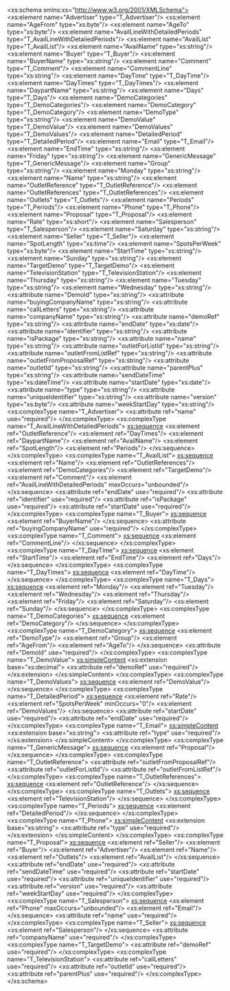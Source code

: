 <?xml version="1.0" encoding="UTF-8"?>

<xs:schema xmlns:xs="http://www.w3.org/2001/XMLSchema">
	<xs:element name="Advertiser" type="T_Advertiser"/>
	<xs:element name="AgeFrom" type="xs:byte"/>
	<xs:element name="AgeTo" type="xs:byte"/>
	<xs:element name="AvailLineWithDetailedPeriods" type="T_AvailLineWithDetailedPeriods"/>
	<xs:element name="AvailList" type="T_AvailList"/>
	<xs:element name="AvailName" type="xs:string"/>
	<xs:element name="Buyer" type="T_Buyer"/>
	<xs:element name="BuyerName" type="xs:string"/>
	<xs:element name="Comment" type="T_Comment"/>
	<xs:element name="CommentLine" type="xs:string"/>
	<xs:element name="DayTime" type="T_DayTime"/>
	<xs:element name="DayTimes" type="T_DayTimes"/>
	<xs:element name="DaypartName" type="xs:string"/>
	<xs:element name="Days" type="T_Days"/>
	<xs:element name="DemoCategories" type="T_DemoCategories"/>
	<xs:element name="DemoCategory" type="T_DemoCategory"/>
	<xs:element name="DemoType" type="xs:string"/>
	<xs:element name="DemoValue" type="T_DemoValue"/>
	<xs:element name="DemoValues" type="T_DemoValues"/>
	<xs:element name="DetailedPeriod" type="T_DetailedPeriod"/>
	<xs:element name="Email" type="T_Email"/>
	<xs:element name="EndTime" type="xs:string"/>
	<xs:element name="Friday" type="xs:string"/>
	<xs:element name="GenericMessage" type="T_GenericMessage"/>
	<xs:element name="Group" type="xs:string"/>
	<xs:element name="Monday" type="xs:string"/>
	<xs:element name="Name" type="xs:string"/>
	<xs:element name="OutletReference" type="T_OutletReference"/>
	<xs:element name="OutletReferences" type="T_OutletReferences"/>
	<xs:element name="Outlets" type="T_Outlets"/>
	<xs:element name="Periods" type="T_Periods"/>
	<xs:element name="Phone" type="T_Phone"/>
	<xs:element name="Proposal" type="T_Proposal"/>
	<xs:element name="Rate" type="xs:short"/>
	<xs:element name="Salesperson" type="T_Salesperson"/>
	<xs:element name="Saturday" type="xs:string"/>
	<xs:element name="Seller" type="T_Seller"/>
	<xs:element name="SpotLength" type="xs:time"/>
	<xs:element name="SpotsPerWeek" type="xs:byte"/>
	<xs:element name="StartTime" type="xs:string"/>
	<xs:element name="Sunday" type="xs:string"/>
	<xs:element name="TargetDemo" type="T_TargetDemo"/>
	<xs:element name="TelevisionStation" type="T_TelevisionStation"/>
	<xs:element name="Thursday" type="xs:string"/>
	<xs:element name="Tuesday" type="xs:string"/>
	<xs:element name="Wednesday" type="xs:string"/>
	<xs:attribute name="DemoId" type="xs:string"/>
	<xs:attribute name="buyingCompanyName" type="xs:string"/>
	<xs:attribute name="callLetters" type="xs:string"/>
	<xs:attribute name="companyName" type="xs:string"/>
	<xs:attribute name="demoRef" type="xs:string"/>
	<xs:attribute name="endDate" type="xs:date"/>
	<xs:attribute name="identifier" type="xs:string"/>
	<xs:attribute name="isPackage" type="xs:string"/>
	<xs:attribute name="name" type="xs:string"/>
	<xs:attribute name="outletForListId" type="xs:string"/>
	<xs:attribute name="outletFromListRef" type="xs:string"/>
	<xs:attribute name="outletFromProposalRef" type="xs:string"/>
	<xs:attribute name="outletId" type="xs:string"/>
	<xs:attribute name="parentPlus" type="xs:string"/>
	<xs:attribute name="sendDateTime" type="xs:dateTime"/>
	<xs:attribute name="startDate" type="xs:date"/>
	<xs:attribute name="type" type="xs:string"/>
	<xs:attribute name="uniqueIdentifier" type="xs:string"/>
	<xs:attribute name="version" type="xs:byte"/>
	<xs:attribute name="weekStartDay" type="xs:string"/>
	<xs:complexType name="T_Advertiser">
		<xs:attribute ref="name" use="required"/>
	</xs:complexType>
	<xs:complexType name="T_AvailLineWithDetailedPeriods">
		<xs:sequence>
			<xs:element ref="OutletReference"/>
			<xs:element ref="DayTimes"/>
			<xs:element ref="DaypartName"/>
			<xs:element ref="AvailName"/>
			<xs:element ref="SpotLength"/>
			<xs:element ref="Periods"/>
		</xs:sequence>
	</xs:complexType>
	<xs:complexType name="T_AvailList">
		<xs:sequence>
			<xs:element ref="Name"/>
			<xs:element ref="OutletReferences"/>
			<xs:element ref="DemoCategories"/>
			<xs:element ref="TargetDemo"/>
			<xs:element ref="Comment"/>
			<xs:element ref="AvailLineWithDetailedPeriods" maxOccurs="unbounded"/>
		</xs:sequence>
		<xs:attribute ref="endDate" use="required"/>
		<xs:attribute ref="identifier" use="required"/>
		<xs:attribute ref="isPackage" use="required"/>
		<xs:attribute ref="startDate" use="required"/>
	</xs:complexType>
	<xs:complexType name="T_Buyer">
		<xs:sequence>
			<xs:element ref="BuyerName"/>
		</xs:sequence>
		<xs:attribute ref="buyingCompanyName" use="required"/>
	</xs:complexType>
	<xs:complexType name="T_Comment">
		<xs:sequence>
			<xs:element ref="CommentLine"/>
		</xs:sequence>
	</xs:complexType>
	<xs:complexType name="T_DayTime">
		<xs:sequence>
			<xs:element ref="StartTime"/>
			<xs:element ref="EndTime"/>
			<xs:element ref="Days"/>
		</xs:sequence>
	</xs:complexType>
	<xs:complexType name="T_DayTimes">
		<xs:sequence>
			<xs:element ref="DayTime"/>
		</xs:sequence>
	</xs:complexType>
	<xs:complexType name="T_Days">
		<xs:sequence>
			<xs:element ref="Monday"/>
			<xs:element ref="Tuesday"/>
			<xs:element ref="Wednesday"/>
			<xs:element ref="Thursday"/>
			<xs:element ref="Friday"/>
			<xs:element ref="Saturday"/>
			<xs:element ref="Sunday"/>
		</xs:sequence>
	</xs:complexType>
	<xs:complexType name="T_DemoCategories">
		<xs:sequence>
			<xs:element ref="DemoCategory"/>
		</xs:sequence>
	</xs:complexType>
	<xs:complexType name="T_DemoCategory">
		<xs:sequence>
			<xs:element ref="DemoType"/>
			<xs:element ref="Group"/>
			<xs:element ref="AgeFrom"/>
			<xs:element ref="AgeTo"/>
		</xs:sequence>
		<xs:attribute ref="DemoId" use="required"/>
	</xs:complexType>
	<xs:complexType name="T_DemoValue">
		<xs:simpleContent>
			<xs:extension base="xs:decimal">
				<xs:attribute ref="demoRef" use="required"/>
			</xs:extension>
		</xs:simpleContent>
	</xs:complexType>
	<xs:complexType name="T_DemoValues">
		<xs:sequence>
			<xs:element ref="DemoValue"/>
		</xs:sequence>
	</xs:complexType>
	<xs:complexType name="T_DetailedPeriod">
		<xs:sequence>
			<xs:element ref="Rate"/>
			<xs:element ref="SpotsPerWeek" minOccurs="0"/>
			<xs:element ref="DemoValues"/>
		</xs:sequence>
		<xs:attribute ref="startDate" use="required"/>
		<xs:attribute ref="endDate" use="required"/>
	</xs:complexType>
	<xs:complexType name="T_Email">
		<xs:simpleContent>
			<xs:extension base="xs:string">
				<xs:attribute ref="type" use="required"/>
			</xs:extension>
		</xs:simpleContent>
	</xs:complexType>
	<xs:complexType name="T_GenericMessage">
		<xs:sequence>
			<xs:element ref="Proposal"/>
		</xs:sequence>
	</xs:complexType>
	<xs:complexType name="T_OutletReference">
		<xs:attribute ref="outletFromProposalRef"/>
		<xs:attribute ref="outletForListId"/>
		<xs:attribute ref="outletFromListRef"/>
	</xs:complexType>
	<xs:complexType name="T_OutletReferences">
		<xs:sequence>
			<xs:element ref="OutletReference"/>
		</xs:sequence>
	</xs:complexType>
	<xs:complexType name="T_Outlets">
		<xs:sequence>
			<xs:element ref="TelevisionStation"/>
		</xs:sequence>
	</xs:complexType>
	<xs:complexType name="T_Periods">
		<xs:sequence>
			<xs:element ref="DetailedPeriod"/>
		</xs:sequence>
	</xs:complexType>
	<xs:complexType name="T_Phone">
		<xs:simpleContent>
			<xs:extension base="xs:string">
				<xs:attribute ref="type" use="required"/>
			</xs:extension>
		</xs:simpleContent>
	</xs:complexType>
	<xs:complexType name="T_Proposal">
		<xs:sequence>
			<xs:element ref="Seller"/>
			<xs:element ref="Buyer"/>
			<xs:element ref="Advertiser"/>
			<xs:element ref="Name"/>
			<xs:element ref="Outlets"/>
			<xs:element ref="AvailList"/>
		</xs:sequence>
		<xs:attribute ref="endDate" use="required"/>
		<xs:attribute ref="sendDateTime" use="required"/>
		<xs:attribute ref="startDate" use="required"/>
		<xs:attribute ref="uniqueIdentifier" use="required"/>
		<xs:attribute ref="version" use="required"/>
		<xs:attribute ref="weekStartDay" use="required"/>
	</xs:complexType>
	<xs:complexType name="T_Salesperson">
		<xs:sequence>
			<xs:element ref="Phone" maxOccurs="unbounded"/>
			<xs:element ref="Email"/>
		</xs:sequence>
		<xs:attribute ref="name" use="required"/>
	</xs:complexType>
	<xs:complexType name="T_Seller">
		<xs:sequence>
			<xs:element ref="Salesperson"/>
		</xs:sequence>
		<xs:attribute ref="companyName" use="required"/>
	</xs:complexType>
	<xs:complexType name="T_TargetDemo">
		<xs:attribute ref="demoRef" use="required"/>
	</xs:complexType>
	<xs:complexType name="T_TelevisionStation">
		<xs:attribute ref="callLetters" use="required"/>
		<xs:attribute ref="outletId" use="required"/>
		<xs:attribute ref="parentPlus" use="required"/>
	</xs:complexType>
</xs:schema>

